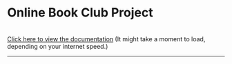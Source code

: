 # Online Book Club Project

<br>
<a href="/Mikhail Goulding Online Book Club Project 2020/Documentation/Online%20Book%20Club%20Documentation.pdf">Click here to view the documentation</a> (It might take a moment to load, depending on your internet speed.)
<hr />
